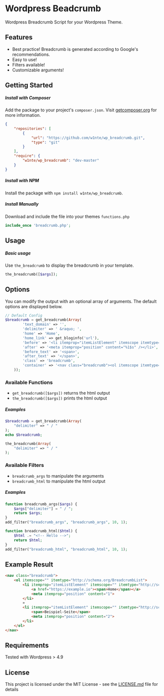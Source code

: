 # Wordpress Beadcrumb
Wordpress Breadcrumb Script for your Wordpress Theme.


## Features
* Best practice! Breadcrumb is generated according to Google's recommendations.
* Easy to use!
* Filters available!
* Customizable arguments!


## Getting Started

##### Install with Composer
Add the package to your project's `composer.json`. Visit [getcomposer.org](http://getcomposer.org/) for more information.
```json
{
    "repositories": [
        {
            "url": "https://github.com/w1nte/wp_breadcrumb.git",
            "type": "git"
        }
    ],
    "require": {
        "w1nte/wp_breadcrumb": "dev-master"
    }
}
```

##### Install with NPM
Install the package with `npm install w1nte/wp_breadcrumb`.

##### Install Manually
Download and include the file into your themes `functions.php`
```php 
include_once 'breadcrumb.php';
```


## Usage
##### Basic usage
Use `the_breadcrumb` to display the breadcrumb in your template.
```php
the_breadcrumb([$args]);
```


## Options
You can modify the output with an optional array of arguments. The default options are displayed below.
```php
// Default Config
$breadcrumb = get_breadcrumb(Array(
        'text_domain' => '',
        'delimiter' => ' &raquo; ',
        'home' => 'Home',
        'home_link' => get_bloginfo('url'),
        'before' => '<li itemprop="itemListElement" itemscope itemtype="http://schema.org/ListItem">',
        'after' => '<meta itemprop="position" content="%1$s" /></li>',
        'before_text' => '<span>',
        'after_text' => '</span>',
        'class' => 'breadcrumb',
        'container' => '<nav class="breadcrumb"><ol itemscope itemtype="http://schema.org/BreadcrumbList">%s</ol></nav>'
    ));
```

### Available Functions
* `get_breadcrumb([$args])` returns the html output
* `the_breadcrumb([$args])` prints the html output
##### Examples
```php
$breadcrumb = get_breadcrumb(Array(
    "delimiter" => " / "
);
echo $breadcrumb;
```
```php
the_breadcrumb(Array(
    "delimiter" => " / "
);
```

### Available Filters
* `breadcrumb_args` to manipulate the arguments
* `breadcrumb_html` to manipulate the html output
##### Examples
```php
function breadcrumb_args($args) {
    $args["delimiter"] = " / ";
    return $args;
}
add_filter("breadcrumb_args", "breadcrumb_args", 10, 1);
```
```php
function breadcrumb_html($html) {
    $html .= "<!-- Hello -->";
    return $html;
}
add_filter("breadcrumb_html", "breadcrumb_html", 10, 1);
```



## Example Result
```html
<nav class="breadcrumb">
    <ol itemscope="" itemtype="http://schema.org/BreadcrumbList">
        <li itemprop="itemListElement" itemscope="" itemtype="http://schema.org/ListItem">
            <a href="https://example.io"><span>Home</span></a>
            <meta itemprop="position" content="1">
        </li> 
        » 
        <li itemprop="itemListElement" itemscope="" itemtype="http://schema.org/ListItem">
            <span>Beispiel-Seite</span>
            <meta itemprop="position" content="2">
        </li>
    </ol>
</nav>
```


## Requirements
Tested with Wordpress > 4.9


## License
This project is licensed under the MIT License - see the [LICENSE.md](LICENSE.md) file for details
